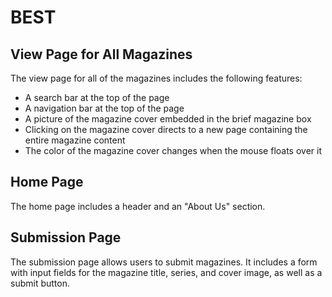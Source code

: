 # BEST

## View Page for All Magazines

The view page for all of the magazines includes the following features:

- A search bar at the top of the page
- A navigation bar at the top of the page
- A picture of the magazine cover embedded in the brief magazine box
- Clicking on the magazine cover directs to a new page containing the entire magazine content
- The color of the magazine cover changes when the mouse floats over it

## Home Page

The home page includes a header and an "About Us" section.

## Submission Page

The submission page allows users to submit magazines. It includes a form with input fields for the magazine title, series, and cover image, as well as a submit button.

